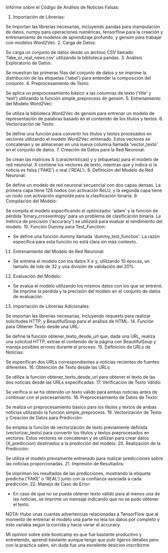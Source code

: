 Informe sobre el Código de Análisis de Noticias Falsas:

1. Importación de Librerías:

Se importan las librerías necesarias, incluyendo pandas para manipulación de datos, numpy para operaciones numéricas, tensorflow para la creación y entrenamiento de modelos de aprendizaje profundo, y gensim para trabajar con modelos Word2Vec.
2. Carga de Datos:

Se carga un conjunto de datos desde un archivo CSV llamado 'fake_or_real_news.csv' utilizando la biblioteca pandas.
3. Análisis Exploratorio de Datos:

Se muestran las primeras filas del conjunto de datos y se imprime la distribución de las etiquetas ('label') para entender la composición del conjunto.
4. Preprocesamiento de Texto:

Se aplica un preprocesamiento básico a las columnas de texto ('title' y 'text') utilizando la función simple_preprocess de gensim.
5. Entrenamiento del Modelo Word2Vec:

Se utiliza la biblioteca Word2Vec de gensim para entrenar un modelo de representación de palabras basado en el contenido de los títulos y textos.
6. Vectorización de Texto:

Se define una función para convertir los títulos y textos procesados en vectores utilizando el modelo Word2Vec entrenado. Estos vectores se concatenan y se almacenan en una nueva columna llamada 'vector_texto' en el conjunto de datos.
7. Creación de Datos para la Red Neuronal:

Se crean las matrices X (características) y y (etiquetas) para el modelo de red neuronal. X contiene los vectores de texto, mientras que y indica si la noticia es falsa ('FAKE') o real ('REAL').
8. Definición del Modelo de Red Neuronal:

Se define un modelo de red neuronal secuencial con dos capas densas. La primera capa tiene 128 nodos con activación ReLU, y la segunda capa tiene un nodo con activación sigmoide para la clasificación binaria.
9. Compilación del Modelo:

Se compila el modelo especificando el optimizador 'adam' y la función de pérdida 'binary_crossentropy' para un problema de clasificación binaria. La métrica de precisión ('accuracy') se utilizará para evaluar el rendimiento del modelo.
10. Función Dummy para Test_Function:
- Se define una función dummy llamada 'dummy_test_function'. La razón específica para esta función no está clara sin más contexto.

11. Entrenamiento del Modelo de Red Neuronal:
- Se entrena el modelo con los datos X e y, utilizando 10 épocas, un tamaño de lote de 32 y una división de validación del 20%.

12. Evaluación del Modelo:
- Se evalúa el modelo utilizando los mismos datos con los que se entrenó. Se imprime la pérdida y la precisión del modelo en el conjunto de datos de evaluación.

13. Importación de Librerías Adicionales:

Se importan las librerías necesarias, incluyendo requests para realizar solicitudes HTTP, y BeautifulSoup para el análisis de HTML.
14. Función para Obtener Texto desde una URL:

Se define la función obtener_texto_desde_url que, dada una URL, realiza una solicitud HTTP, extrae el contenido de la página con BeautifulSoup y maneja posibles errores durante el proceso.
15. Definición de URLs de Noticias:

Se especifican dos URLs correspondientes a noticias recientes de fuentes diferentes.
16. Obtención de Texto desde las URLs:

Se utiliza la función obtener_texto_desde_url para obtener el texto de las dos noticias desde las URLs especificadas.
17. Verificación de Texto Válido:

Se verifica si se ha obtenido un texto válido para ambas noticias antes de continuar con el procesamiento.
18. Preprocesamiento de Datos de Texto:

Se realiza un preprocesamiento básico para los títulos y textos de ambas noticias utilizando la función simple_preprocess.
19. Vectorización de Texto y Creación de Datos para Predicción:

Se emplea la función de vectorización de texto previamente definida (vectorizar_texto) para convertir los títulos y textos preprocesados en vectores. Estos vectores se concatenan y se utilizan para crear datos (X_prediccion) destinados a la predicción del modelo.
20. Realización de la Predicción:

Se utiliza el modelo previamente entrenado para realizar predicciones sobre las noticias proporcionadas.
21. Impresión de Resultados:

Se imprimen los resultados de las predicciones, mostrando la etiqueta predicha ('FAKE' o 'REAL') junto con la confianza asociada a cada predicción.
22. Manejo de Caso de Error:
- En caso de que no se pueda obtener texto válido para al menos una de las noticias, se imprime un mensaje indicando que no se pudo obtener el texto.

NOTA: Hubo unas cuantas advertencias relacionadas a TensorFlow que al momento de entrenar el modelo una parte no leia los datos por completo y esto variaba segun la corrida y hacia variar el accuracy.

Mi opinion sobre este bootcamp es que fue bastante productivo y entretenido, aprendi bastante aunque tengo que pulir ligeros detalles pero con la practica salen, sin duda fue una excelente desicion inscribirme

